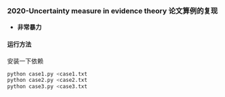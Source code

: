 ### 2020-Uncertainty measure in evidence theory 论文算例的复现

- **非常暴力**

#### 运行方法

安装一下依赖

```bash
python case1.py <case1.txt
python case2.py <case2.txt
python case3.py <case3.txt
```
